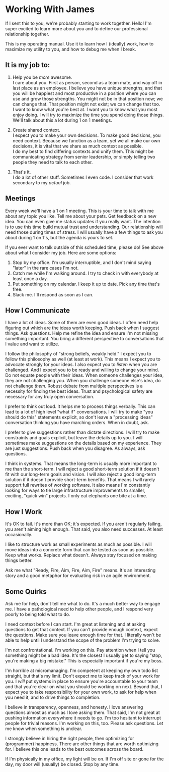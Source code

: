 # Working With James

If I sent this to you, we're probably starting to work together. Hello! I'm
super excited to learn more about you and to define our professional
relationship together.

This is my operating manual. Use it to learn how I (ideally) work, how to
maximize my utility to you, and how to debug me when I break.

## It is my job to:

1. Help you be _more_ awesome.  
I care about you. First as person, second as a team mate, and way off in last
place as an employee. I believe you have unique strengths, and that you will be
happiest and most productive in a position where you can use and grow those
strengths. You might not be in that position now; we can change that. That
position might not exist; we can change that too.  
I want to know what you're best at. I want you to know what you most enjoy
doing. I will try to maximize the time you spend doing those things. We'll talk
about this a lot during 1 on 1 meetings.

2. Create shared context.  
I expect you to make your own decisions. To make good decisions, you need
context. Because we function as a team, yet we all make our own decisions, it is
vital that we share as much context as possible.  
I do my best to find differing contexts and unify them. This might be
communicating strategy from senior leadership, or simply telling two people they
need to talk to each other.

3. That's it.  
I do a lot of other stuff. Sometimes I even code. I consider that work secondary
to my _actual_ job.

## Meetings

Every week we'll have a 1 on 1 meeting. This is your time to talk with me about
any topic you like. Tell me about your pets. Get feedback on a new idea. You can
even give me status updates if you really want. The intention is to use this
time build mutual trust and understanding. Our relationship will need those
during times of stress. I will usually have a few things to ask you about during
1 on 1's, but the agenda is yours to set.

If you ever want to talk outside of this scheduled time, please do! See above
about what I consider my job. Here are some options:

1. Stop by my office. I'm usually interruptible, and I don't mind saying "later"
   in the rare cases I'm not.
2. Catch me while I'm walking around. I try to check in with everybody at least
   once a day.
3. Put something on my calendar. I keep it up to date. Pick any time that's
   free.
4. Slack me. I'll respond as soon as I can.

## How I Communicate

I have a lot of ideas. Some of them are even good ideas. I often need help
figuring out which are the ideas worth keeping. Push back when I suggest things.
Ask questions. Help me refine the idea and ensure I'm not missing something
important. You bring a different perspective to conversations that I value and
want to utilize.

I follow the philosophy of "strong beliefs, weakly held." I expect you to follow
this philosophy as well (at least at work). This means I expect you to advocate
strongly for your ideas. I also expect you to _listen_ when you are challenged.
And I expect you to be ready and willing to change your mind. Do not equate
people with their ideas. When someone challenges your idea, they are not
challenging you. When you challenge someone else's idea, do not challenge
_them_. Robust debate from multiple perspectives is a necessity for finding the
best ideas. Trust and psychological safety are necessary for any truly open
conversation.

I prefer to think out loud. It helps me to process things verbally. This can
lead to a lot of high level "what if" conversations. I will try to make "you
should do this" statements explicit, so don't leave a "processing ideas"
conversation thinking you have marching orders. When in doubt, ask.

I prefer to give suggestions rather than dictate directions. I will try to make
constraints and goals explicit, but leave the details up to you. I will
sometimes make suggestions on the details based on my experience. They are just
suggestions. Push back when you disagree. As always, ask questions.

I think in systems. That means the long-term is usually more important to me
than the short-term. I will reject a good short-term solution if it doesn't fit
with our long-term goals and vision. I will also reject a good long-term
solution if it doesn't provide short-term benefits. That means I will rarely
support full rewrites of working software. It also means I'm constantly looking
for ways to tie large infrastructure improvements to smaller, exciting, "quick
win" projects. I only eat elephants one bite at a time.

## How I Work

It's OK to fail. It's more than OK; it's expected. If you aren't regularly
failing, you aren't aiming high enough. That said, you also need successes. At
least occasionally.

I like to structure work as small experiments as much as possible. I will move
ideas into a concrete form that can be tested as soon as possible. Keep what
works. Replace what doesn't. Always stay focused on making things better.

Ask me what "Ready, Fire, Aim, Fire, Aim, Fire" means. It's an interesting
story and a good metaphor for evaluating risk in an agile environment.

## Some Quirks

Ask me for help, don't tell me what to do. It's a much better way to engage me.
I have a pathological need to help other people, and I respond very poorly to
being told what to do.

I need context before I can start. I'm great at listening and at asking
questions to get that context. If you can't provide enough context, expect the
questions. Make sure you leave enough time for that. I literally won't be able
to help until I understand the scope of the problem I'm trying to solve.

I'm not confrontational. I'm working on this. Pay attention when I tell you
something might be a bad idea. It's the closest I usually get to saying "stop,
you're making a big mistake." This is especially important if you're my boss.

I'm horrible at micromanaging. I'm competent at keeping my own todo list
straight, but that's my limit. Don't expect me to keep track of your work for
you. I *will* put systems in place to ensure you're accountable to your team
and that you're clear on what you should be working on next. Beyond that, I
expect you to take responsibility for your own work, to ask for help when you
need it, and to drive things to completion.

I believe in transparency, openness, and honesty. I love answering questions
almost as much as I love asking them. That said, I'm not great at pushing
information everywhere it needs to go. I'm too hesitant to interrupt people for
trivial reasons. I'm working on this, too. Please ask questions. Let me know
when something is unclear.

I strongly believe in hiring the right people, then optimizing for (programmer)
happiness. There are other things that are worth optimizing for. I believe this
one leads to the best outcomes across the board.

If I'm physically in my office, my light will be on. If I'm off site or gone for
the day, my door will (usually) be closed. Stop by any time.
